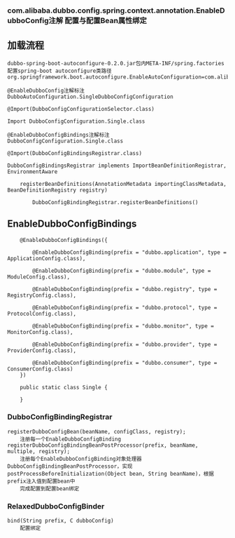 ### com.alibaba.dubbo.config.spring.context.annotation.EnableDubboConfig注解 配置与配置Bean属性绑定

## 加载流程
    dubbo-spring-boot-autoconfigure-0.2.0.jar包内META-INF/spring.factories配置spring-boot autoconfigure类路径org.springframework.boot.autoconfigure.EnableAutoConfiguration=com.alibaba.boot.dubbo.autoconfigure.DubboAutoConfiguration
	
	@EnableDubboConfig注解标注DubboAutoConfiguration.SingleDubboConfigConfiguration
	
	@Import(DubboConfigConfigurationSelector.class)
	
	Import DubboConfigConfiguration.Single.class
	
	@EnableDubboConfigBindings注解标注 DubboConfigConfiguration.Single.class
	
	@Import(DubboConfigBindingsRegistrar.class)
	
	DubboConfigBindingsRegistrar implements ImportBeanDefinitionRegistrar, EnvironmentAware
		
		registerBeanDefinitions(AnnotationMetadata importingClassMetadata, BeanDefinitionRegistry registry)
			
			DubboConfigBindingRegistrar.registerBeanDefinitions()

## EnableDubboConfigBindings

		@EnableDubboConfigBindings({
			
			@EnableDubboConfigBinding(prefix = "dubbo.application", type = ApplicationConfig.class),
			
			@EnableDubboConfigBinding(prefix = "dubbo.module", type = ModuleConfig.class),
			
			@EnableDubboConfigBinding(prefix = "dubbo.registry", type = RegistryConfig.class),
			
			@EnableDubboConfigBinding(prefix = "dubbo.protocol", type = ProtocolConfig.class),
			
			@EnableDubboConfigBinding(prefix = "dubbo.monitor", type = MonitorConfig.class),
			
			@EnableDubboConfigBinding(prefix = "dubbo.provider", type = ProviderConfig.class),
			
			@EnableDubboConfigBinding(prefix = "dubbo.consumer", type = ConsumerConfig.class)
		})
		
		public static class Single {
		
		}

### DubboConfigBindingRegistrar

	registerDubboConfigBean(beanName, configClass, registry);
		注册每一个EnableDubboConfigBinding
	registerDubboConfigBindingBeanPostProcessor(prefix, beanName, multiple, registry);
		注册每个EnableDubboConfigBinding对象处理器DubboConfigBindingBeanPostProcessor，实现postProcessBeforeInitialization(Object bean, String beanName)，根据prefix注入值到配置bean中
		完成配置到配置bean绑定

### RelaxedDubboConfigBinder

    bind(String prefix, C dubboConfig)
        配置绑定
